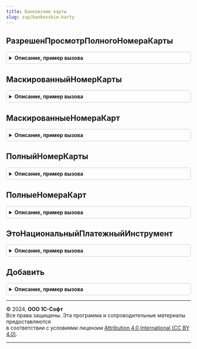 ```yaml
---
title: Банковские карты
slug: zup/bankovskie-karty
---
```



## РазрешенПросмотрПолногоНомераКарты
<details style="margin: 1em 0; padding: 0.5em; border: 1px solid #ccc; border-radius: 6px;">

<summary style="font-weight: bold; cursor: pointer;">Описание, пример вызова</summary>

```bsl

// Показывает установку права просмотра основного номера держателя карты
// для текущего пользователя на момент выполнения текущей строчки кода.
//
// Возвращаемое значение:
//  Булево - Истина, если есть право просмотра основного номера держателя карты.
//           Если в момент выполнения метода установлен привилегированный режим,
//           то всегда возвращается Истина
//
Функция РазрешенПросмотрПолногоНомераКарты() Экспорт
```

Пример вызова
```bsl
Результат = БанковскиеКарты.РазрешенПросмотрПолногоНомераКарты() 
```
</details>

## МаскированныйНомерКарты
<details style="margin: 1em 0; padding: 0.5em; border: 1px solid #ccc; border-radius: 6px;">

<summary style="font-weight: bold; cursor: pointer;">Описание, пример вызова</summary>

```bsl

// Возвращает маскированный номер карты (первые 6 и 4 последних цифры номера, остальное - *).
//
// Параметры:
//   Карта - СправочникСсылка.БанковскиеКартыКонтрагентов - карта, номер которой нужно получить
//
// Возвращаемое значение:
//  Строка - маскированный номер карты.
//
Функция МаскированныйНомерКарты(Знач Карта) Экспорт
```

Пример вызова
```bsl
Результат = БанковскиеКарты.МаскированныйНомерКарты(Карта) 
```
</details>

## МаскированныеНомераКарт
<details style="margin: 1em 0; padding: 0.5em; border: 1px solid #ccc; border-radius: 6px;">

<summary style="font-weight: bold; cursor: pointer;">Описание, пример вызова</summary>

```bsl

// Возвращает маскированные номера карт (первые 6 и 4 последних цифры номера, остальное - *).
//
// Параметры:
//   Карты - Массив из СправочникСсылка.БанковскиеКартыКонтрагентов,
//           ФиксированныйМассив из СправочникСсылка.БанковскиеКартыКонтрагентов - карты, номера которых нужно получить.
//
// Возвращаемое значение:
//  Соответствие:
//      * Ключ     - СправочникСсылка.БанковскиеКартыКонтрагентов,
//      * Значение - Строка.
//
Функция МаскированныеНомераКарт(Знач Карты) Экспорт
```

Пример вызова
```bsl
Результат = БанковскиеКарты.МаскированныеНомераКарт(Карты) 
```
</details>

## ПолныйНомерКарты
<details style="margin: 1em 0; padding: 0.5em; border: 1px solid #ccc; border-radius: 6px;">

<summary style="font-weight: bold; cursor: pointer;">Описание, пример вызова</summary>

```bsl

// Возвращает полный номер карты (основной номер держателя карты).
//
// Параметры:
//   Карта - СправочникСсылка.БанковскиеКартыКонтрагентов - карта, номер которой нужно получить
//
// Возвращаемое значение:
//  Строка - полный номер карты.
//
Функция ПолныйНомерКарты(Знач Карта) Экспорт
```

Пример вызова
```bsl
Результат = БанковскиеКарты.ПолныйНомерКарты(Карта) 
```
</details>

## ПолныеНомераКарт
<details style="margin: 1em 0; padding: 0.5em; border: 1px solid #ccc; border-radius: 6px;">

<summary style="font-weight: bold; cursor: pointer;">Описание, пример вызова</summary>

```bsl

// Возвращает полные номера карт (основные номера держателей карт).
//
// Параметры:
//   Карты - Массив из СправочникСсылка.БанковскиеКартыКонтрагентов,
//           ФиксированныйМассив из СправочникСсылка.БанковскиеКартыКонтрагентов - карты, номера которых нужно получить.
//
// Возвращаемое значение:
//  Соответствие:
//      * Ключ     - СправочникСсылка.БанковскиеКартыКонтрагентов,
//      * Значение - Строка.
//
Функция ПолныеНомераКарт(Знач Карты) Экспорт
```

Пример вызова
```bsl
Результат = БанковскиеКарты.ПолныеНомераКарт(Карты) 
```
</details>

## ЭтоНациональныйПлатежныйИнструмент
<details style="margin: 1em 0; padding: 0.5em; border: 1px solid #ccc; border-radius: 6px;">

<summary style="font-weight: bold; cursor: pointer;">Описание, пример вызова</summary>

```bsl

// Показывает, что является ли карта национальным платежным инструментом (картой «Мир»).
// Если передана ссылка, то результат определяется значением свойства ЭтоНациональныйПлатежныйИнструмент элемента.
// Если указана строка, то результат вычисляется по БИН переданного номера карты.
//
// Параметры:
//   Карта - СправочникСсылка.БанковскиеКартыКонтрагентов - карта
//         - Строка - полный номер карты (основной номер держателя карты)
//
// Возвращаемое значение:
//  Булево - Истина, если карта является национальным платежным инструментом (картой «Мир»).
//
Функция ЭтоНациональныйПлатежныйИнструмент(Знач Карта) Экспорт
```

Пример вызова
```bsl
Результат = БанковскиеКарты.ЭтоНациональныйПлатежныйИнструмент(Карта) 
```
</details>

## Добавить
<details style="margin: 1em 0; padding: 0.5em; border: 1px solid #ccc; border-radius: 6px;">

<summary style="font-weight: bold; cursor: pointer;">Описание, пример вызова</summary>

```bsl

// Добавляет в хранилище новую банковскую карту с указанным номером или реквизитами.
// Если у владельца уже есть карта с указанным номером, то обновляется существующий элемент справочника.
// Если действующая карта с указанным номером уже зарегистрирована на другого держателя, то возникнет исключение.
//
// Параметры:
//   ДержательКарты - Справочник.ФизическиеЛица - держатель карты.
//   Карта          - Строка    - полный номер карты (основной номер держателя карты)
//                  - Структура, ФиксированнаяСтруктура - основные реквизиты карты, может содержать свойства:
//                  	* ОсновнойНомерДержателяКарты     - Строка - Основной номер держателя карты;
//                  	* ИмяДержателяКарты               - Строка - Имя держателя карты (эмбоссированный текст);
//                  	* ДатаИстеченияСрокаДействияКарты - Дата   - Дата истечения срока действия карты
//   Свойства       - Структура, ФиксированнаяСтруктура - свойства карты, может содержать свойства:
//                  	* ЭтоНациональныйПлатежныйИнструмент - Булево;
//                  	* ЭтоМеждународнаяПлатежнаяКарта     - Булево;
//
// Возвращаемое значение:
//  СправочникСсылка.БанковскиеКартыКонтрагентов - созданная карта.
//
Функция Добавить(Знач ДержательКарты, Знач Карта, Знач Свойства = Неопределено) Экспорт
```

Пример вызова
```bsl
Результат = БанковскиеКарты.Добавить(ДержательКарты, Карта, Свойства);
```
</details>

---

© 2024, **ООО 1С-Софт**  
Все права защищены. Эта программа и сопроводительные материалы предоставляются  
в соответствии с условиями лицензии [Attribution 4.0 International (CC BY 4.0)](https://creativecommons.org/licenses/by/4.0/legalcode).

---
